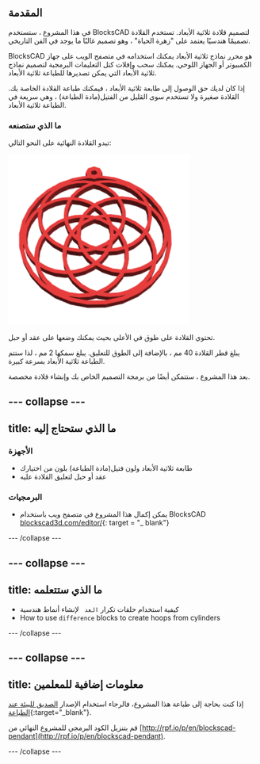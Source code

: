 ## المقدمة

في هذا المشروع ، ستستخدم BlocksCAD لتصميم قلادة ثلاثية الأبعاد. تستخدم القلادة تصميمًا هندسيًا يعتمد على "زهرة الحياة" ، وهو تصميم غالبًا ما يوجد في الفن التاريخي.

BlocksCAD هو محرر نماذج ثلاثية الأبعاد يمكنك استخدامه في متصفح الويب على جهاز الكمبيوتر أو الجهاز اللوحي. يمكنك سحب وإفلات كتل التعليمات البرمجية لتصميم نماذج ثلاثية الأبعاد التي يمكن تصديرها للطباعة ثلاثية الأبعاد.

إذا كان لديك حق الوصول إلى طابعة ثلاثية الأبعاد ، فيمكنك طباعة القلادة الخاصة بك. القلادة صغيرة ولا تستخدم سوى القليل من الفتيل(مادة الطباعة) ، وهي سريعة في الطباعة ثلاثية الأبعاد.

### ما الذي ستصنعه

تبدو القلادة النهائية على النحو التالي:

![لقطة الشاشة](images/pendant-finished.png)

تحتوي القلادة على طوق في الأعلى بحيث يمكنك وضعها على عقد أو حبل.

يبلغ قطر القلادة 40 مم ، بالإضافة إلى الطوق للتعليق. يبلغ سمكها 2 مم ، لذا ستتم الطباعة ثلاثية الأبعاد بسرعة كبيرة.

بعد هذا المشروع ، ستتمكن أيضًا من برمجة التصميم الخاص بك وإنشاء قلادة مخصصة.

--- collapse ---
---
title: ما الذي ستحتاج إليه
---

### الأجهزة

+ طابعة ثلاثية الأبعاد ولون فتيل(مادة الطباعة) بلون من اختيارك
+ عقد أو حبل لتعليق القلادة عليه

### البرمجيات

+ يمكن إكمال هذا المشروع في متصفح ويب باستخدام BlocksCAD [blockscad3d.com/editor/](https://www.blockscad3d.com/editor){: target = "_ blank"}

--- /collapse ---

--- collapse ---
---
title: ما الذي ستتعلمه
---

+ كيفية استخدام حلقات تكرار `العد ` لإنشاء أنماط هندسية
+ How to use `difference` blocks to create hoops from cylinders

--- /collapse ---

--- collapse ---
---
title: معلومات إضافية للمعلمين
---

إذا كنت بحاجة إلى طباعة هذا المشروع، فالرجاء استخدام الإصدار [الصديق للبيئة عند الطباعة](https://projects.raspberrypi.org/en/projects/blockscad-pendant/print){:target="_blank"}.

قم بتنزيل الكود البرمجي للمشروع النهائي من [http://rpf.io/p/en/blockscad-pendant](http://rpf.io/p/en/blockscad-pendant).

--- /collapse ---
